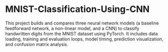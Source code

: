 # MNIST-Classification-Using-CNN
This project builds and compares three neural network models (a baseline feedforward network, a non-linear model, and a CNN) to classify handwritten digits from the MNIST dataset using PyTorch. It includes data loading, training and evaluation loops, model timing, prediction visualization, and confusion matrix analysis.
